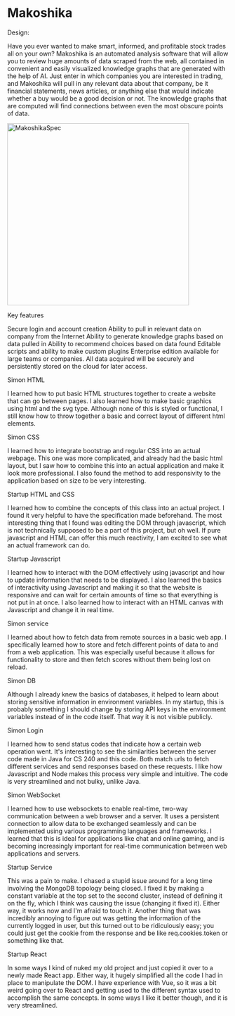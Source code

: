 # Makoshika

Design:

Have you ever wanted to make smart, informed, and profitable stock trades all on your own? Makoshika is an automated analysis software
that will allow you to review huge amounts of data scraped from the web, all contained in convenient and easily visualized knowledge graphs
that are generated with the help of AI. Just enter in which companies you are interested in trading, and Makoshika will pull in any relevant
data about that company, be it financial statements, news articles, or anything else that would indicate whether a buy would be a good decision
or not. The knowledge graphs that are computed will find connections between even the most obscure points of data.



<img width="414" alt="MakoshikaSpec" src="https://user-images.githubusercontent.com/93345601/215248729-04b18088-8da0-4ceb-9901-62be64d0c5ea.png">


Key features

Secure login and account creation
Ability to pull in relevant data on company from the Internet
Ability to generate knowledge graphs based on data pulled in
Ability to recommend choices based on data found
Editable scripts and ability to make custom plugins
Enterprise edition available for large teams or companies.
All data acquired will be securely and persistently stored on the cloud for later access.



Simon HTML

I learned how to put basic HTML structures together to create a website that can go between pages. I also learned how to make basic graphics using html and the svg type. Although none of this is styled or functional, I still know how to throw together a basic and correct layout of different html elements.


Simon CSS

I learned how to integrate bootstrap and regular CSS into an actual webpage. This one was more complicated, and already had the basic html layout, but I saw how to combine this into an actual application and make it look more professional. I also found the method to add responsivity to the application based on size to be very interesting.


Startup HTML and CSS

I learned how to combine the concepts of this class into an actual project. I found it very helpful to have the specification made beforehand. The most interesting thing that I found was editing the DOM through javascript, which is not technically supposed to be a part of this project, but oh well. If pure javascript and HTML can offer this much reactivity, I am excited to see what an actual framework can do.

Startup Javascript

I learned how to interact with the DOM effectively using javascript and how to update information that needs to be displayed. I also learned the basics of interactivity using Javascript and making it so that the website is responsive and can wait for certain amounts of time so that everything is not put in at once.
I also learned how to interact with an HTML canvas with Javascript and change it in real time.

Simon service

I learned about how to fetch data from remote sources in a basic web app. I specifically learned how to store and fetch different points of data to and from a web application. This was especially useful because it allows for functionality to store and then fetch scores without them being lost on reload.

Simon DB

Although I already knew the basics of databases, it helped to learn about storing sensitive information in environment variables. In my startup, this is probably something I should change by storing API keys in the environment variables instead of in the code itself. That way it is not visible publicly.

Simon Login

I learned how to send status codes that indicate how a certain web operation went. It's interesting to see the similarities between the server code made in Java for CS 240 and this code. Both match urls to fetch different services and send responses based on these requests. I like how Javascript and Node makes this process very simple and intuitive. The code is very streamlined and not bulky, unlike Java.

Simon WebSocket

I learned how to use websockets to enable real-time, two-way communication between a web browser and a server. It uses a persistent connection to allow data to be exchanged seamlessly and can be implemented using various programming languages and frameworks. I learned that this is ideal for applications like chat and online gaming, and is becoming increasingly important for real-time communication between web applications and servers.

Startup Service

This was a pain to make. I chased a stupid issue around for a long time involving the MongoDB topology being closed. I fixed it by making a constant variable at the top set to the second cluster, instead of defining it on the fly, which I think was causing the issue (changing it fixed it). Either way, it works now and I'm afraid to touch it. Another thing that was incredibly annoying to figure out was getting the information of the currently logged in user, but this turned out to be ridiculously easy; you could just get the cookie from the response and be like req.cookies.token or something like that.

Startup React

In some ways I kind of nuked my old project and just copied it over to a newly made React app. Either way, it hugely simplified all the code I had in place to manipulate the DOM. I have experience with Vue, so it was a bit weird going over to React and getting used to the different syntax used to accomplish the same concepts. In some ways I like it better though, and it is very streamlined. 
